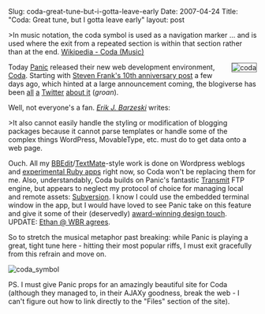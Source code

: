 Slug: coda-great-tune-but-i-gotta-leave-early
Date: 2007-04-24
Title: "Coda: Great tune, but I gotta leave early"
layout: post

&gt;In music notation, the coda symbol is used as a navigation marker ... and is used where the exit from a repeated section is within that section rather than at the end. [Wikipedia - Coda (Music)](http://en.wikipedia.org/wiki/Coda_(music))

<a href="http://panic.com/coda"><img alt="coda" class="at-xid-6a010534988cd3970b0120a5b363fd970c" src="https://steveivy.typepad.com/.a/6a010534988cd3970b0120a5b363fd970c-pi" style="float: right; margin: 0 0 8px 8px; border: 1px solid #666; " /></a>

Today [Panic](http://panic.com) released their new web development environment, [Coda](http://panic.com/coda). Starting with [Steven Frank&#39;s 10th anniversary post](http://stevenf.com/2007/04/ten_years_and_counting.php) a few days ago, which hinted at a large announcement coming, the blogiverse has been [all](http://twitter.com/factoryjoe/statuses/37232532) [a](http://www.43folders.com/2007/04/23/panic-coda/) [Twitter](http://twitter.com/factoryjoe/statuses/37276342) [about it](http://technorati.com/search/panic.com%2Fcoda) (*groan*).

Well, not everyone&#39;s a fan. <cite>[Erik J. Barzeski](http://nslog.com/2007/04/23/panics_coda_is_not_my_style)</cite> writes:

&gt;It also cannot easily handle the styling or modification of blogging packages because it cannot parse templates or handle some of the complex things WordPress, MovableType, etc. must do to get data onto a web page.

Ouch. All my [BBEdit](http://barebones.com/products/bbedit/index.shtml)/[TextMate](http://macromates.com)-style work is done on Wordpress weblogs and [experimental Ruby apps](http://echoloquation.com) right now, so Coda won&#39;t be replacing them for me. Also, understandably, Coda builds on Panic&#39;s fantastic [Transmit](http://panic.com/transmit) FTP engine, but appears to neglect my protocol of choice for managing local and remote assets: [Subversion](http://svnbook.red-bean.com/). I know I could use the embedded terminal window in the app, but I would have loved to see Panic take on this feature and give it some of their (deservedly) [award-winning design touch](http://www.panic.com/coda/img/files-screenshot_01.jpg). UPDATE: [Ethan @ WBR agrees](http://blackrimglasses.com/archives/2007/04/24/panic-coda-one-window-web-development-for-mac-os-x/).

So to stretch the musical metaphor past breaking: while Panic is playing a great, tight tune here - hitting their most popular riffs, I must exit gracefully from this refrain and move on.

<img alt="coda_symbol" class="at-xid-6a010534988cd3970b0120a5b36415970c" src="https://steveivy.typepad.com/.a/6a010534988cd3970b0120a5b36415970c-pi" />

PS. I must give Panic props for an amazingly beautiful site for Coda (although they managed to, in their AJAXy goodness, break the web - I can&#39;t figure out how to link directly to the &quot;Files&quot; section of the site).
